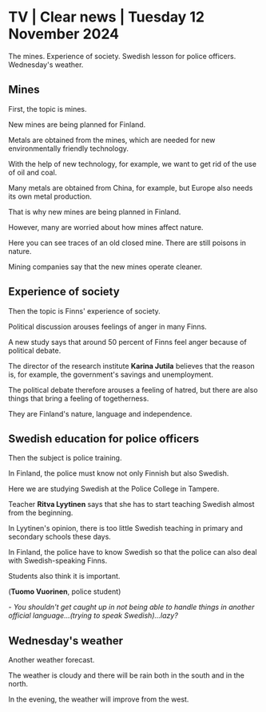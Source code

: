 # TV \| Clear news \| Tuesday 12 November 2024

The mines. Experience of society. Swedish lesson for police officers. Wednesday's weather.

## Mines

First, the topic is mines.

New mines are being planned for Finland.

Metals are obtained from the mines, which are needed for new environmentally friendly technology.

With the help of new technology, for example, we want to get rid of the use of oil and coal.

Many metals are obtained from China, for example, but Europe also needs its own metal production.

That is why new mines are being planned in Finland.

However, many are worried about how mines affect nature.

Here you can see traces of an old closed mine. There are still poisons in nature.

Mining companies say that the new mines operate cleaner.

## Experience of society

Then the topic is Finns' experience of society.

Political discussion arouses feelings of anger in many Finns.

A new study says that around 50 percent of Finns feel anger because of political debate.

The director of the research institute **Karina Jutila** believes that the reason is, for example, the government's savings and unemployment.

The political debate therefore arouses a feeling of hatred, but there are also things that bring a feeling of togetherness.

They are Finland's nature, language and independence.

## Swedish education for police officers

Then the subject is police training.

In Finland, the police must know not only Finnish but also Swedish.

Here we are studying Swedish at the Police College in Tampere.

Teacher **Ritva Lyytinen** says that she has to start teaching Swedish almost from the beginning.

In Lyytinen's opinion, there is too little Swedish teaching in primary and secondary schools these days.

In Finland, the police have to know Swedish so that the police can also deal with Swedish-speaking Finns.

Students also think it is important.

(**Tuomo Vuorinen**, police student)

*- You shouldn't get caught up in not being able to handle things in another official language\...(trying to speak Swedish)\...lazy?*

## Wednesday's weather

Another weather forecast.

The weather is cloudy and there will be rain both in the south and in the north.

In the evening, the weather will improve from the west.

